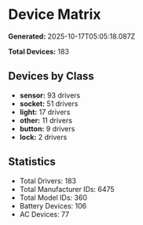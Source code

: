 # Device Matrix

**Generated:** 2025-10-17T05:05:18.087Z

**Total Devices:** 183

## Devices by Class

- **sensor:** 93 drivers
- **socket:** 51 drivers
- **light:** 17 drivers
- **other:** 11 drivers
- **button:** 9 drivers
- **lock:** 2 drivers

## Statistics

- Total Drivers: 183
- Total Manufacturer IDs: 6475
- Total Model IDs: 360
- Battery Devices: 106
- AC Devices: 77
